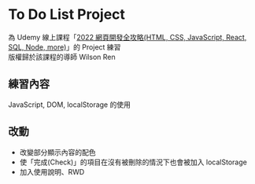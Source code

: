 # To Do List Project

為 Udemy 線上課程「[2022 網頁開發全攻略(HTML, CSS, JavaScript, React, SQL, Node, more)](https://www.udemy.com/course/html5-css3-z/ '課程連結')」的 Project 練習  
版權歸於該課程的導師 Wilson Ren

## 練習內容

JavaScript, DOM, localStorage 的使用

## 改動

- 改變部分顯示內容的配色
- 使「完成(Check)」的項目在沒有被刪除的情況下也會被加入 localStorage
- 加入使用說明、RWD
